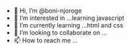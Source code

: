 - 👋 Hi, I’m @boni-njoroge
- 👀 I’m interested in ...learning javascript
- 🌱 I’m currently learning ...html and css
- 💞️ I’m looking to collaborate on ...
- 📫 How to reach me ...

<!---
boni-njoroge/boni-njoroge is a ✨ special ✨ repository because its `README.md` (this file) appears on your GitHub profile.
You can click the Preview link to take a look at your changes.
--->
